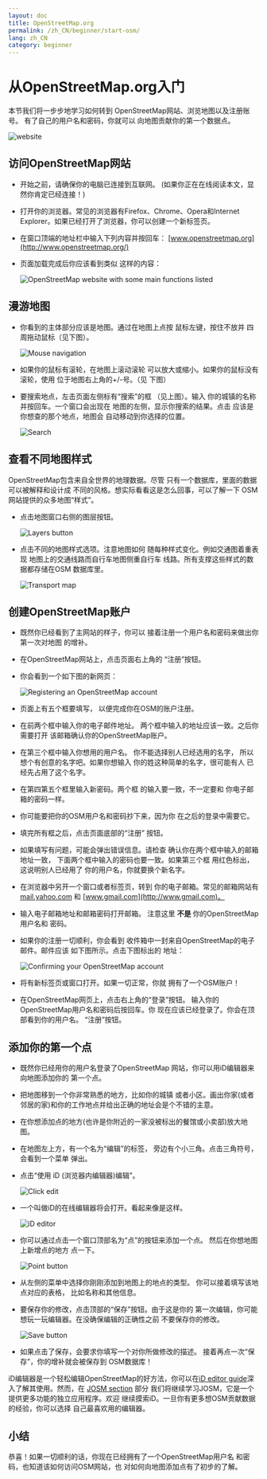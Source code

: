 ```yaml
---
layout: doc
title: OpenStreetMap.org
permalink: /zh_CN/beginner/start-osm/
lang: zh_CN
category: beginner
---
```


从OpenStreetMap.org入门
====================================


本节我们将一步步地学习如何转到
OpenStreetMap网站、浏览地图以及注册账号。
有了自己的用户名和密码，你就可以
向地图贡献你的第一个数据点。

![website][]

访问OpenStreetMap网站
-------------------------------

- 开始之前，请确保你的电脑已连接到互联网。
    (如果你正在在线阅读本文，显然你肯定已经连接！)
- 打开你的浏览器。常见的浏览器有Firefox、Chrome、Opera和Internet 
    Explorer。如果已经打开了浏览器，你可以创建一个新标签页。
- 在窗口顶端的地址栏中输入下列内容并按回车：
    [www.openstreetmap.org](http://www.openstreetmap.org/)
- 页面加载完成后你应该看到类似
    这样的内容：

    ![OpenStreetMap website with some main functions listed][]

漫游地图
----------------

- 你看到的主体部分应该是地图。通过在地图上点按
    鼠标左键，按住不放并
    四周拖动鼠标（见下图）。

    ![Mouse navigation][]

- 如果你的鼠标有滚轮，在地图上滚动滚轮
    可以放大或缩小。如果你的鼠标没有滚轮，使用
    位于地图右上角的+/-号。（见
    下图）
- 要搜索地点，左击页面左侧标有“搜索”的框
    （见上图）。输入
    你的城镇的名称并按回车。一个窗口会出现在
    地图的左侧，显示你搜索的结果。点击
    应该是你想查的那个地点，地图会
    自动移动到你选择的位置。

    ![Search][]
   

查看不同地图样式
------------------------

OpenStreetMap包含来自全世界的地理数据。尽管
只有一个数据库，里面的数据可以被解释和设计成
不同的风格。想实际看看这是怎么回事，可以了解一下
OSM网站提供的众多地图“样式”。

- 点击地图窗口右侧的图层按钮。

    ![Layers button][]

- 点击不同的地图样式选项。注意地图如何
    随每种样式变化。例如交通图着重表现
    地图上的交通线路而自行车地图侧重自行车
    线路。所有支撑这些样式的数据都存储在OSM
    数据库里。

    ![Transport map][]

创建OpenStreetMap账户
-------------------------------

- 既然你已经看到了主网站的样子，你可以
    接着注册一个用户名和密码来做出你第一次对地图
    的增补。
- 在OpenStreetMap网站上，点击页面右上角的
    “注册”按钮。
- 你会看到一个如下图的新网页：

    ![Registering an OpenStreetMap account][]

- 页面上有五个框要填写，
    以便完成你在OSM的账户注册。
- 在前两个框中输入你的电子邮件地址。
    两个框中输入的地址应该一致。之后你需要打开
    该邮箱确认你的OpenStreetMap账户。
- 在第三个框中输入你想用的用户名。
    你不能选择别人已经选用的名字，
    所以想个有创意的名字吧。如果你想输入
    你的姓这种简单的名字，很可能有人
    已经先占用了这个名字。
- 在第四第五个框里输入新密码。两个框
    的输入要一致，不一定要和
    你电子邮箱的密码一样。
- 你可能要把你的OSM用户名和密码抄下来，因为你
    在之后的登录中需要它。
- 填完所有框之后，点击页面底部的“注册”
    按钮。
- 如果填写有问题，可能会弹出错误信息。请检查
    确认你在两个框中输入的邮箱地址一致，
    下面两个框中输入的密码也要一致。如果第三个框
    用红色标出，这说明别人已经用了
    你的用户名，你就要换个新名字。
- 在浏览器中另开一个窗口或者标签页，转到
    你的电子邮箱。常见的邮箱网站有 [mail.yahoo.com](http://mail.yahoo.com)
    和 [www.gmail.com](http://www.gmail.com)。
- 输入电子邮箱地址和邮箱密码打开邮箱。
    注意这里 __不是__ 你的OpenStreetMap用户名和
    密码。
- 如果你的注册一切顺利，你会看到
    收件箱中一封来自OpenStreetMap的电子邮件。邮件应该
    如下图所示。点击下图标出的
    地址：

    ![Confirming your OpenStreetMap account][]

- 将有新标签页或窗口打开。如果一切正常，你就
    拥有了一个OSM账户！
- 在OpenStreetMap网页上，点击右上角的“登录”按钮。
    输入你的OpenStreetMap用户名和密码后按回车。你
    现在应该已经登录了。你会在顶部看到你的用户名。
    “注册”按钮。

添加你的第一个点
------------------------

- 既然你已经用你的用户名登录了OpenStreetMap
    网站，你可以用iD编辑器来向地图添加你的
    第一个点。
- 把地图移到一个你非常熟悉的地方，比如你的城镇
    或者小区。画出你家(或者邻居的家)和你的工作地点并给出正确的地址会是个不错的主意。 
- 在你想添加点的地方(也许是你附近的一家没被标出的餐馆或小卖部)放大地图。
- 在地图左上方，有一个名为“编辑”的标签，
    旁边有个小三角。点击三角符号，会看到一个菜单
    弹出。
- 点击“使用 iD (浏览器内编辑器)编辑”。

    ![Click edit][]

- 一个叫做iD的在线编辑器将会打开。看起来像是这样。

    ![iD editor][]

- 你可以通过点击一个窗口顶部名为“点”的按钮来添加一个点。
    然后在你想地图上新增点的地方
    点一下。

    ![Point button][]    

- 从左侧的菜单中选择你刚刚添加到地图上的地点的类型。
    你可以接着填写该地点对应的表格，
    比如名称和其他信息。
- 要保存你的修改，点击顶部的“保存”按钮。由于这是你的
    第一次编辑，你可能想玩一玩编辑器。在没确保编辑的正确性之前
    不要保存你的修改。

    ![Save button][]    

- 如果点击了保存，会要求你填写一个对你所做修改的描述。
    接着再点一次“保存”，你的增补就会被保存到
    OSM数据库！


iD编辑器是一个轻松编辑OpenStreetMap的好方法，你可以在[iD editor guide](/zh_CN/beginner/id-editor/)深入了解其使用。然而，在 [JOSM section](/zh_CN/josm/) 部分
我们将继续学习JOSM，它是一个提供更多功能的独立应用程序。欢迎
继续摸索iD。一旦你有更多想OSM贡献数据的经验，你可以选择
自己最喜欢用的编辑器。

小结
-------

恭喜！如果一切顺利的话，你现在已经拥有了一个OpenStreetMap用户名
和密码，也知道该如何访问OSM网站，也
对如何向地图添加点有了初步的了解。



[website]: /images/beginner/start-osm_website.png
[OpenStreetMap website with some main functions listed]: /images/beginner/osm-website-main-functions.png
[Mouse navigation]: /images/beginner/mouse-navigation.png
[Search]: /images/beginner/search.png
[Layers button]: /images/beginner/layers.png
[Transport map]: /images/beginner/transport-map.png
[Registering an OpenStreetMap account]: /images/beginner/registering-account.png
[Confirming your OpenStreetMap account]: /images/beginner/confirming-account.png
[Click edit]: /images/beginner/click-edit.png
[iD editor]: /images/beginner/id-editor.png
[Point button]: /images/beginner/point-button.png
[Save button]: /images/beginner/save-button.png